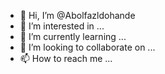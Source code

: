 - 👋 Hi, I’m @Abolfazldohande
- 👀 I’m interested in ...
- 🌱 I’m currently learning ...
- 💞️ I’m looking to collaborate on ...
- 📫 How to reach me ...

<!---
Abolfazldohande/Abolfazldohande is a ✨ special ✨ repository because its `README.md` (this file) appears on your GitHub profile.
You can click the Preview link to take a look at your changes.
---
